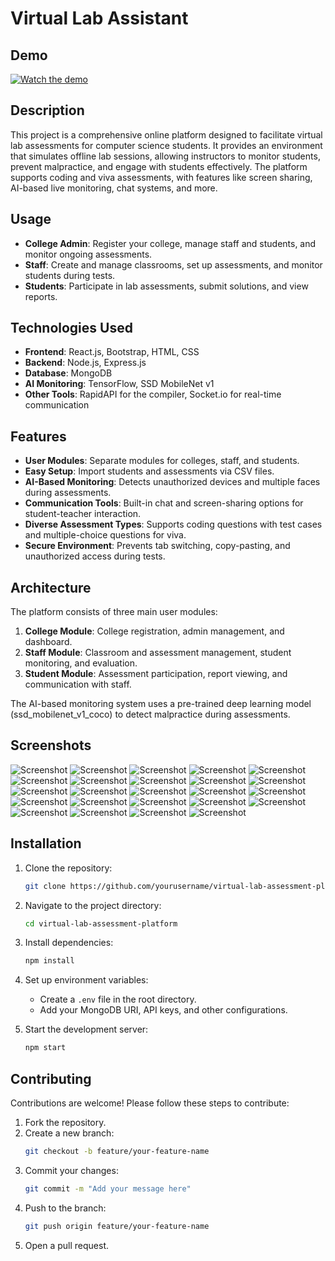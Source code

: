 # Virtual Lab Assistant

## Demo

[![Watch the demo](https://img.youtube.com/vi/97xkhX4tO6s/hqdefault.jpg)](https://www.youtube.com/watch?v=97xkhX4tO6s)

## Description

This project is a comprehensive online platform designed to facilitate virtual lab assessments for computer science students. It provides an environment that simulates offline lab sessions, allowing instructors to monitor students, prevent malpractice, and engage with students effectively. The platform supports coding and viva assessments, with features like screen sharing, AI-based live monitoring, chat systems, and more.

## Usage

- **College Admin**: Register your college, manage staff and students, and monitor ongoing assessments.
- **Staff**: Create and manage classrooms, set up assessments, and monitor students during tests.
- **Students**: Participate in lab assessments, submit solutions, and view reports.

## Technologies Used

- **Frontend**: React.js, Bootstrap, HTML, CSS
- **Backend**: Node.js, Express.js
- **Database**: MongoDB
- **AI Monitoring**: TensorFlow, SSD MobileNet v1
- **Other Tools**: RapidAPI for the compiler, Socket.io for real-time communication


## Features

- **User Modules**: Separate modules for colleges, staff, and students.
- **Easy Setup**: Import students and assessments via CSV files.
- **AI-Based Monitoring**: Detects unauthorized devices and multiple faces during assessments.
- **Communication Tools**: Built-in chat and screen-sharing options for student-teacher interaction.
- **Diverse Assessment Types**: Supports coding questions with test cases and multiple-choice questions for viva.
- **Secure Environment**: Prevents tab switching, copy-pasting, and unauthorized access during tests.

## Architecture

The platform consists of three main user modules:
1. **College Module**: College registration, admin management, and dashboard.
2. **Staff Module**: Classroom and assessment management, student monitoring, and evaluation.
3. **Student Module**: Assessment participation, report viewing, and communication with staff.

The AI-based monitoring system uses a pre-trained deep learning model (ssd_mobilenet_v1_coco) to detect malpractice during assessments.

## Screenshots

![Screenshot](assets/screenshot_13.png)
![Screenshot](assets/screenshot_14.png)
![Screenshot](assets/screenshot_15.png)
![Screenshot](assets/screenshot_16.png)
![Screenshot](assets/screenshot_18.png)
![Screenshot](assets/screenshot_19.png)
![Screenshot](assets/screenshot_20.png)
![Screenshot](assets/screenshot_21.png)
![Screenshot](assets/screenshot_22.png)
![Screenshot](assets/screenshot_23.png)
![Screenshot](assets/screenshot_24.png)
![Screenshot](assets/screenshot_25.png)
![Screenshot](assets/screenshot_26.png)
![Screenshot](assets/screenshot_27.png)
![Screenshot](assets/screenshot_29.png)
![Screenshot](assets/screenshot_30.png)
![Screenshot](assets/screenshot_31.png)
![Screenshot](assets/screenshot_32.png)
![Screenshot](assets/screenshot_33.png)
![Screenshot](assets/screenshot_34.png)
![Screenshot](assets/screenshot_35.png)
![Screenshot](assets/screenshot_36.png)
![Screenshot](assets/screenshot_37.png)
![Screenshot](assets/screenshot_38.png)


## Installation

1. Clone the repository:
   ```bash
   git clone https://github.com/yourusername/virtual-lab-assessment-platform.git
   ```
2. Navigate to the project directory:
   ```bash
   cd virtual-lab-assessment-platform
   ```
3. Install dependencies:
   ```bash
   npm install
   ```
4. Set up environment variables:
   - Create a `.env` file in the root directory.
   - Add your MongoDB URI, API keys, and other configurations.

5. Start the development server:
   ```bash
   npm start
   ```

## Contributing

Contributions are welcome! Please follow these steps to contribute:
1. Fork the repository.
2. Create a new branch:
   ```bash
   git checkout -b feature/your-feature-name
   ```
3. Commit your changes:
   ```bash
   git commit -m "Add your message here"
   ```
4. Push to the branch:
   ```bash
   git push origin feature/your-feature-name
   ```
5. Open a pull request.

